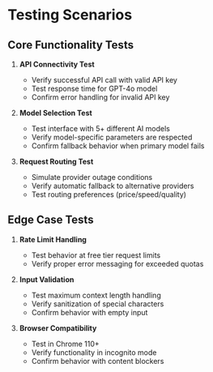 # Testing Scenarios

## Core Functionality Tests
1. **API Connectivity Test**
   - Verify successful API call with valid API key
   - Test response time for GPT-4o model
   - Confirm error handling for invalid API key

2. **Model Selection Test**
   - Test interface with 5+ different AI models
   - Verify model-specific parameters are respected
   - Confirm fallback behavior when primary model fails

3. **Request Routing Test**
   - Simulate provider outage conditions
   - Verify automatic fallback to alternative providers
   - Test routing preferences (price/speed/quality)

## Edge Case Tests
1. **Rate Limit Handling**
   - Test behavior at free tier request limits
   - Verify proper error messaging for exceeded quotas

2. **Input Validation**
   - Test maximum context length handling
   - Verify sanitization of special characters
   - Confirm behavior with empty input

3. **Browser Compatibility**
   - Test in Chrome 110+
   - Verify functionality in incognito mode
   - Confirm behavior with content blockers